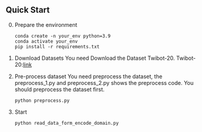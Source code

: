 ## Quick Start

0. Prepare the environment
    ```
    conda create -n your_env python=3.9
    conda activate your_env
    pip install -r requirements.txt
    ```
1. Download Datasets
    You need Download the Dataset Twibot-20.
    Twibot-20:[link](https://github.com/BunsenFeng/TwiBot-20)
2. Pre-process dataset
    You need preprocess the dataset, the preprocess_1.py and preprocess_2.py shows the preprocess code.
    You should preprocess the dataset first.
    ```
    python preprocess.py
    ```
3. Start

    ```
    python read_data_form_encode_domain.py
    ```